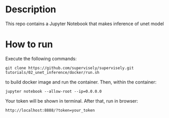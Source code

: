 # Description
This repo contains a Jupyter Notebook that makes inference of unet model

# How to run
Execute the following commands:
``` 
git clone https://github.com/supervisely/supervisely.git
tutorials/02_unet_inference/docker/run.sh
```
to build docker image and run the container. Then, within the container:
``` 
jupyter notebook --allow-root --ip=0.0.0.0
```
Your token will be shown in terminal.
After that, run in browser: 
```
http://localhost:8888/?token=your_token
```
